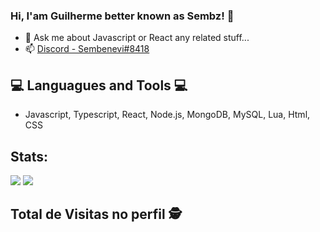 ### Hi, I'am Guilherme better known as Sembz! 👋




- 💬 Ask me about Javascript or React any related stuff...
- 📫 [Discord - Sembenevi#8418](https://discord.com)
## 💻 Languagues and Tools 💻
- Javascript, Typescript, React, Node.js, MongoDB, MySQL, Lua, Html, CSS

## Stats:
<img src="https://github-readme-stats.vercel.app/api?username=sembenevi&theme=dark&tshow_icons=true">
<img src="https://github-readme-stats.vercel.app/api/top-langs/?username=sembenevi&theme=dark&layout=compact">

<p align="center" style="display: none;"> 

 ## Total de Visitas no perfil :detective: <br>
 <p align="center" style="display: none;"> 
   <img alingn="center" src="https://profile-counter.glitch.me/Sembenevi/count.svg" />
 </p>

</p>

